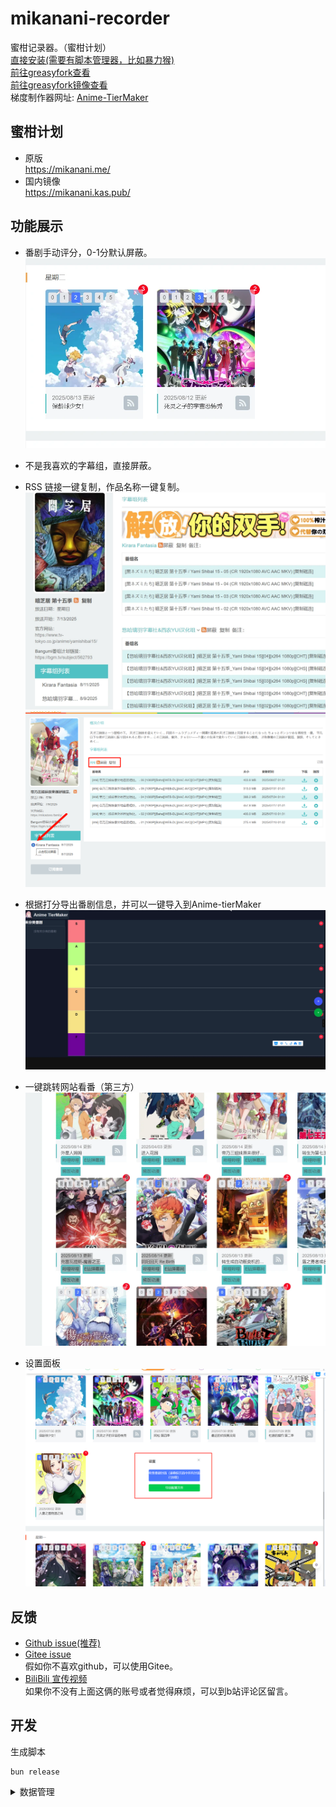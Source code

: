 # mikanani-recorder
蜜柑记录器。（蜜柑计划）  
[直接安装(需要有脚本管理器，比如暴力猴)](https://github.com/OldSaltFish/userscript/raw/refs/heads/main/packages/mikanani-recorder/output.user.js)  
[前往greasyfork查看](https://greasyfork.org/zh-CN/scripts/545661-%E8%9C%9C%E6%9F%91%E8%AE%B0%E5%BD%95)  
[前往greasyfork镜像查看](https://gf.qytechs.cn/zh-CN/scripts/545661-%E8%9C%9C%E6%9F%91%E8%AE%B0%E5%BD%95)  
梯度制作器网址: [Anime-TierMaker](http://anime-tiermaker.dreamsoul.cn)  
## 蜜柑计划
- 原版  
https://mikanani.me/  
- 国内镜像  
https://mikanani.kas.pub/  
## 功能展示
- 番剧手动评分，0-1分默认屏蔽。
![alt text](imgs/PixPin_2025-08-13_02-40-42.webp)
- 不是我喜欢的字幕组，直接屏蔽。  
- RSS 链接一键复制，作品名称一键复制。  
![alt text](imgs/PixPin_2025-08-13_02-48-28.webp)
![alt text](imgs/3.png)

- 根据打分导出番剧信息，并可以一键导入到Anime-tierMaker
![alt text](imgs/PixPin_2025-08-13_02-57-26.webp)
- 一键跳转网站看番（第三方）
![alt text](imgs/PixPin_2025-08-14_02-05-47.webp)
- 设置面板
![alt text](imgs/image.png)

## 反馈
- [Github issue(推荐)](https://github.com/OldSaltFish/userscript/issues)  
- [Gitee issue](https://gitee.com/oldsaltfish/userscript/issues/new)  
假如你不喜欢github，可以使用Gitee。  
- [BiliBili 宣传视频](https://space.bilibili.com/1001913/#!/v2/article/detail?aid=543853849)  
如果你不没有上面这俩的账号或者觉得麻烦，可以到b站评论区留言。  
## 开发

生成脚本
```shell
bun release
```

<details>
  <summary>数据管理</summary>
存储（GM的API持久化）  

状态（Store）：由于蜜柑并不是SPA网页，因此Store并不能跨页面保留状态。（进入新的页面会重新执行脚本）  

信号量（Signal）：用于触发渲染（显示更新）或获取数据。  

界面（UI）：由于宿主网页（蜜柑）和我们的脚本没有直接交互，因此并没有办法使用Solid的响应式更新来直接控制UI。为了保持相对一致的开发风格，应当使用createEffect等监听方式来达到类似于响应式的效果。  

> 因此只需处理存储，信号量，以及界面的关系。  
> 然后反推，（我们创造的）界面变化只和信号量有关，因此只需要监听信号量然后做出相应的行为即可自动维护界面。  
> 对于存储，虽然每次都调用GM_getValue显得很浪费，但是蜜柑的页面通常是打开新的标签页，这也就导致我们的脚本可能在多个页面都执行了。在修改某个值之前，也许当前获取到的状态已经是脏数据了（被其他页面修改过）。因此，在某些数据的修改时，应当重新获取存储然后再进行相关处理。（比如添加数组元素的时候需要考虑是否已经添加过了）。而某些页面则不需要这种处理，比如说评分，他是不关心之前的值的。

简单来说，当前页面只有用户正在执行的操作所相关的数据是可信的，其他数据都需要从存储中获取。  
然后将二者合并（用户操作的数据优先级更高），处理好信号量和存储即可。

</details>

